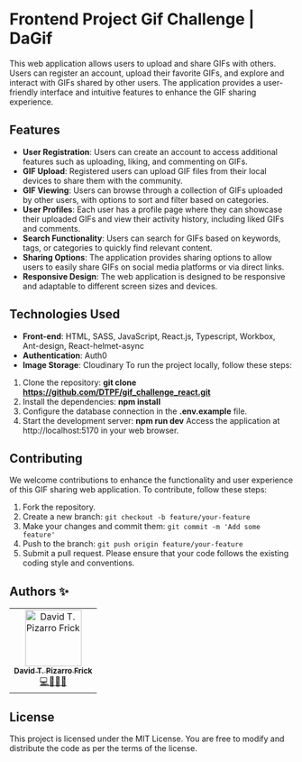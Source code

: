 # Frontend Project Gif Challenge | DaGif

This web application allows users to upload and share GIFs with others. Users can register an account, upload their favorite GIFs, and explore and interact with GIFs shared by other users. The application provides a user-friendly interface and intuitive features to enhance the GIF sharing experience.

## Features
- <b>User Registration</b>: Users can create an account to access additional features such as uploading, liking, and commenting on GIFs.
- <b>GIF Upload</b>: Registered users can upload GIF files from their local devices to share them with the community.
- <b>GIF Viewing</b>: Users can browse through a collection of GIFs uploaded by other users, with options to sort and filter based on categories.
- <b>User Profiles</b>: Each user has a profile page where they can showcase their uploaded GIFs and view their activity history, including liked GIFs and comments.
- <b>Search Functionality</b>: Users can search for GIFs based on keywords, tags, or categories to quickly find relevant content.
- <b>Sharing Options</b>: The application provides sharing options to allow users to easily share GIFs on social media platforms or via direct links.
- <b>Responsive Design</b>: The web application is designed to be responsive and adaptable to different screen sizes and devices.

## Technologies Used
- <b>Front-end</b>: HTML, SASS, JavaScript, React.js, Typescript, Workbox, Ant-design, React-helmet-async
- <b>Authentication</b>: Auth0
- <b>Image Storage</b>: Cloudinary
To run the project locally, follow these steps:

1. Clone the repository: <b>git clone https://github.com/DTPF/gif_challenge_react.git</b>
2. Install the dependencies: <b>npm install</b>
3. Configure the database connection in the <b>.env.example</b> file.
4. Start the development server: <b>npm run dev</b>
Access the application at http://localhost:5170 in your web browser.

## Contributing
We welcome contributions to enhance the functionality and user experience of this GIF sharing web application. To contribute, follow these steps:

1. Fork the repository.
2. Create a new branch: `git checkout -b feature/your-feature`
3. Make your changes and commit them: `git commit -m 'Add some feature'`
4. Push to the branch: `git push origin feature/your-feature`
5. Submit a pull request.
Please ensure that your code follows the existing coding style and conventions.

## Authors ✨
<table>
  <tbody>
    <tr>
      <td align="center">
        <a href="https://github.com/DTPF">
          <img src="https://avatars.githubusercontent.com/u/60478224" width="100px" alt="David T. Pizarro Frick"/>
          <br />
          <sub>
          <b>David T. Pizarro Frick</b>
          </sub>
        </a>
        <br />
        <a href="#tools-dtpf" title="code-tools-maintenance-design">💻🔧🚧🎨</a>
      </td>
     
    
  </tbody>
</table>

## License
This project is licensed under the MIT License. You are free to modify and distribute the code as per the terms of the license.